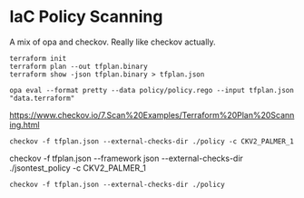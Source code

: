 # IaC Policy Scanning

A mix of opa and checkov.  Really like checkov actually.

```shell
terraform init
terraform plan --out tfplan.binary
terraform show -json tfplan.binary > tfplan.json
```

`opa eval --format pretty --data policy/policy.rego --input tfplan.json "data.terraform"`

https://www.checkov.io/7.Scan%20Examples/Terraform%20Plan%20Scanning.html

`checkov -f tfplan.json --external-checks-dir ./policy -c CKV2_PALMER_1`

checkov -f tfplan.json --framework json --external-checks-dir ./jsontest_policy -c CKV2_PALMER_1

`checkov -f tfplan.json --external-checks-dir ./policy`
